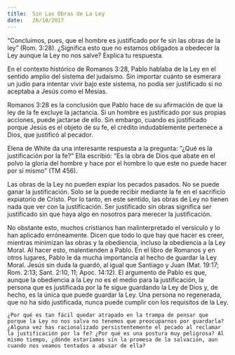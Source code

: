 ```yaml
---
title:  Sin Las Obras de La Ley
date:   26/10/2017
---
```


“Concluimos, pues, que el hombre es justificado por fe sin las obras de la ley” (Rom. 3:28). ¿Significa esto que no estamos obligados a obedecer la Ley aunque la Ley no nos salve? Explica tu respuesta.

En el contexto histórico de Romanos 3:28, Pablo hablaba de la Ley en el sentido amplio del sistema del judaísmo. Sin importar cuánto se esmerara un judío para intentar vivir bajo este sistema, no podía ser justificado si no aceptaba a Jesús como el Mesías.

Romanos 3:28 es la conclusión que Pablo hace de su afirmación de que la ley de la fe excluye la jactancia. Si un hombre es justificado por sus propias acciones, puede jactarse de ello. Sin embargo, cuando es justificado porque Jesús es el objeto de su fe, el crédito indudablemente pertenece a Dios, que justificó al pecador.

Elena de White da una interesante respuesta a la pregunta: “¿Qué es la justificación por la fe?” Ella escribió: “Es la obra de Dios que abate en el polvo la gloria del hombre y hace por el hombre lo que este no puede hacer por sí mismo” (TM 456).

Las obras de la Ley no pueden expiar los pecados pasados. No se puede ganar la justificación. Solo se la puede recibir mediante la fe en el sacrificio expiatorio de Cristo. Por lo tanto, en este sentido, las obras de Ley no tienen nada que ver con la justificación. Ser justificado sin obras significa ser justificado sin que haya algo en nosotros para merecer la justificación.

No obstante esto, muchos cristianos han malinterpretado el versículo y lo han aplicado erróneamente. Dicen que todo lo que hay que hacer es creer, mientras minimizan las obras y la obediencia, incluso la obediencia a la Ley Moral. Al hacer esto, malentienden a Pablo. En el libro de Romanos y en otros lugares, Pablo le da mucha importancia al hecho de guardar la Ley Moral. Jesús sin duda la guardó, al igual que Santiago y Juan (Mat. 19:17; Rom. 2:13; Sant. 2:10, 11; Apoc. 14:12). El argumento de Pablo es que, aunque la obediencia a la Ley no es el medio para la justificación, la persona que es justificada por la fe sigue guardando la Ley de Dios y, de hecho, es la única que puede guardar la Ley. Una persona no regenerada, que no ha sido justificada, nunca puede cumplir con los requisitos de la Ley.

`¿Por qué es tan fácil quedar atrapado en la trampa de pensar que porque la Ley no nos salva no tenemos que preocuparnos por guardarla? ¿Alguna vez has racionalizado persistentemente el pecado al reclamar la justificación por la fe? ¿Por qué es una postura muy peligrosa? Al mismo tiempo, ¿dónde estaríamos sin la promesa de la salvación, aun cuando nos veamos tentados a abusar de ella?`